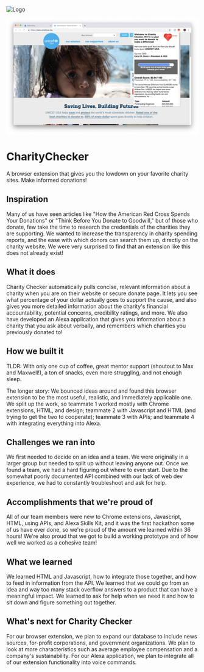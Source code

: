 ![Logo](https://raw.githubusercontent.com/krainc/CharityChecker/master/hackpack-chrome-ext-master/icons/CharityChecker-logo-red.png)

![Logo](https://raw.githubusercontent.com/krainc/CharityChecker/master/hackpack-chrome-ext-master/icons/examplePicture.jpg)

# CharityChecker
A browser extension that gives you the lowdown on your favorite charity sites. Make informed donations!

## Inspiration
Many of us have seen articles like "How the American Red Cross Spends Your Donations" or "Think Before You Donate to Goodwill," but of those who donate, few take the time to research the credentials of the charities they are supporting.  We wanted to increase the transparency in charity spending reports, and the ease with which donors can search them up, directly on the charity website. We were very surprised to find that an extension like this does not already exist!

## What it does
Charity Checker automatically pulls concise, relevant information about a charity when you are on their website or secure donate page. It lets you see what percentage of your dollar actually goes to support the cause, and also gives you more detailed information about the charity's financial accountability, potential concerns, credibility ratings, and more. We also have developed an Alexa application that gives you information about a charity that you ask about verbally, and remembers which charities you previously donated to!

## How we built it
TLDR: With only one cup of coffee, great mentor support (shoutout to Max and Maxwell!), a ton of snacks, even more struggling, and not enough sleep.

The longer story: We bounced ideas around and found this browser extension to be the most useful, realistic, and immediately applicable one. We split up the work, so teammate 1 worked mostly with Chrome extensions, HTML, and design; teammate 2 with Javascript and HTML (and trying to get the two to cooperate); teammate 3 with APIs; and teammate 4 with integrating everything into Alexa. 

## Challenges we ran into
We first needed to decide on an idea and a team. We were originally in a larger group but needed to split up without leaving anyone out. Once we found a team, we had a hard figuring out where to even start. Due to the somewhat poorly documented API combined with our lack of web dev experience, we had to constantly troubleshoot and ask for help.

## Accomplishments that we're proud of
All of our team members were new to Chrome extensions, Javascript, HTML, using APIs, and Alexa Skills Kit, and it was the first hackathon some of us have ever done, so we're proud of the amount we learned within 36 hours! We're also proud that we got to build a working prototype and of how well we worked as a cohesive team!

## What we learned
We learned HTML and Javascript, how to integrate those together, and how to feed in information from the API. We learned that we could go from an idea and way too many stack overflow answers to a product that can have a meaningful impact. We learned to ask for help when we need it and how to sit down and figure something out together. 

## What's next for Charity Checker
For our browser extension, we plan to expand our database to include news sources, for-profit corporations, and government organizations. We plan to look at more characteristics such as average employee compensation and a company's sustainability. For our Alexa application, we plan to integrate all of our extension functionality into voice commands. 

